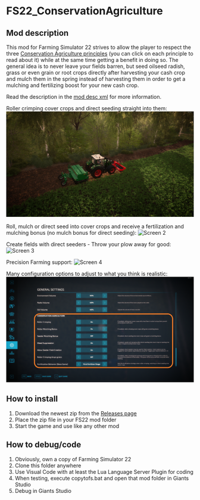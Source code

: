 # FS22_ConservationAgriculture

## Mod description

This mod for Farming Simulator 22 strives to allow the player to respect the three [Conservation Agriculture principles](https://www.fao.org/conservation-agriculture/en/) (you can click on each principle to read about it) while at the same time getting a benefit in doing so. The general idea is to never leave your fields barren, but seed oilseed radish, grass or even grain or root crops directly after harvesting your cash crop and mulch them in the spring instead of harvesting them in order to get a mulching and fertilizing boost for your new cash crop.

Read the description in the [mod desc xml](modDesc.xml) for more information.

Roller crimping cover crops and direct seeding straight into them:
![Screen 1](screenshots/Screenshot1.png)

Roll, mulch or direct seed into cover crops and receive a fertilization and mulching bonus (no mulch bonus for direct seeding):
![Screen 2](screenshots/Screenshot2.png)

Create fields with direct seeders - Throw your plow away for good:
![Screen 3](screenshots/Screenshot3.png)

Precision Farming support:
![Screen 4](screenshots/Screenshot4.png)

Many configuration options to adjust to what you think is realistic:
![Screen 5](screenshots/Screenshot5.png)

## How to install

1. Download the newest zip from the [Releases page](https://github.com/Timmeey86/FS22_ConservationAgriculture/releases)
1. Place the zip file in your FS22 mod folder
1. Start the game and use like any other mod

## How to debug/code

1. Obviously, own a copy of Farming Simulator 22
1. Clone this folder anywhere
1. Use Visual Code with at least the Lua Language Server Plugin for coding
1. When testing, execute copytofs.bat and open that mod folder in Giants Studio
1. Debug in Giants Studio